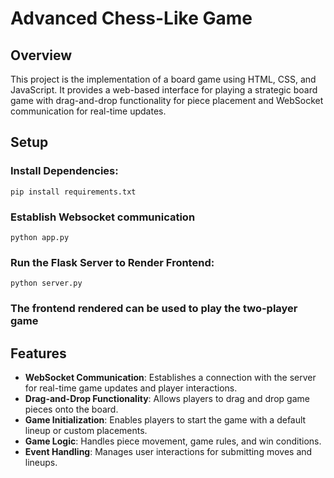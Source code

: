 # Advanced Chess-Like Game

## Overview
This project is the implementation of a board game using HTML, CSS, and JavaScript. It provides a web-based interface for playing a strategic board game with drag-and-drop functionality for piece placement and WebSocket communication for real-time updates.

## Setup
### Install Dependencies:
```
pip install requirements.txt
```
### Establish Websocket communication
```
python app.py
```
### Run the Flask Server to Render Frontend:
```
python server.py
```
### The frontend rendered can be used to play the two-player game

## Features
- **WebSocket Communication**: Establishes a connection with the server for real-time game updates and player interactions.
- **Drag-and-Drop Functionality**: Allows players to drag and drop game pieces onto the board.
- **Game Initialization**: Enables players to start the game with a default lineup or custom placements.
- **Game Logic**: Handles piece movement, game rules, and win conditions.
- **Event Handling**: Manages user interactions for submitting moves and lineups.
